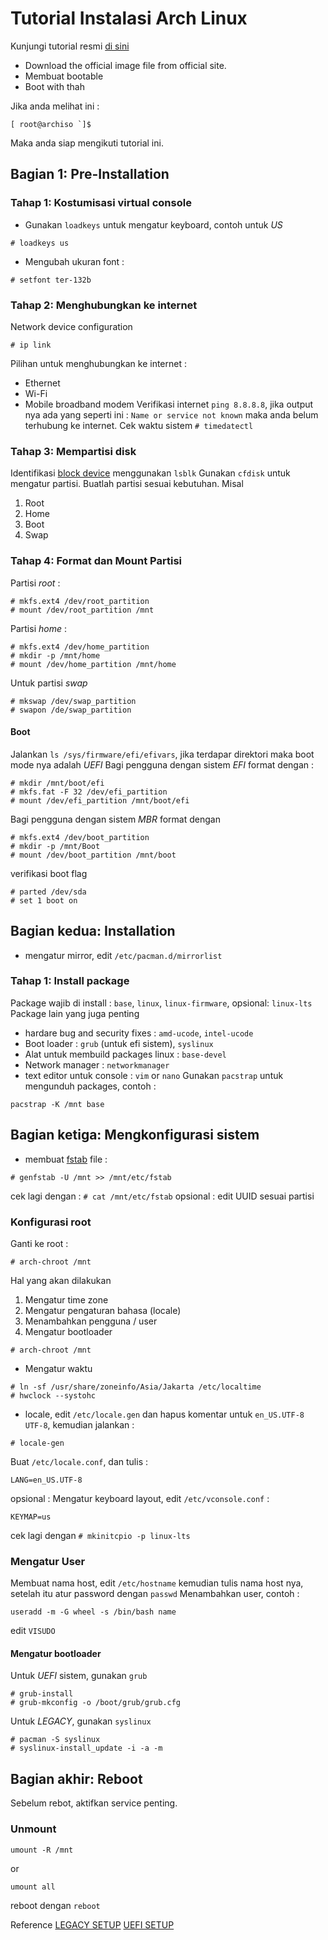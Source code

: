 # Tutorial Instalasi Arch Linux

Kunjungi tutorial resmi [di sini](https://wiki.archlinux.org/title/Installation_guide) 

- Download the official image file from official site.
- Membuat bootable
- Boot with thah

Jika anda melihat ini :
```
[ root@archiso `]$ 
```
Maka anda siap mengikuti tutorial ini.

## Bagian 1: Pre-Installation 

### Tahap 1: Kostumisasi virtual console
* Gunakan `loadkeys` untuk mengatur keyboard, contoh untuk *US*
```
# loadkeys us
```
* Mengubah ukuran font :
```
# setfont ter-132b
```
### Tahap 2: Menghubungkan ke internet
Network device configuration
```
# ip link
```
Pilihan untuk menghubungkan ke internet :
- Ethernet
- Wi-Fi
- Mobile broadband modem
Verifikasi internet `ping 8.8.8.8`, jika output nya ada yang seperti ini : `Name or service not known` maka anda belum terhubung ke internet.
Cek waktu sistem `# timedatectl`
### Tahap 3: Mempartisi disk
Identifikasi [block device](https://wiki.archlinux.org/title/Device_file#Block_devices) menggunakan `lsblk`
Gunakan `cfdisk` untuk mengatur partisi.
Buatlah partisi sesuai kebutuhan. Misal
1. Root 
2. Home 
3. Boot 
4. Swap 
### Tahap 4: Format dan Mount Partisi
Partisi *root* :
```
# mkfs.ext4 /dev/root_partition
# mount /dev/root_partition /mnt
```
Partisi *home* : 
```
# mkfs.ext4 /dev/home_partition
# mkdir -p /mnt/home
# mount /dev/home_partition /mnt/home
```
Untuk partisi *swap*
```
# mkswap /dev/swap_partition
# swapon /de/swap_partition
```
#### Boot 
Jalankan `ls /sys/firmware/efi/efivars`, jika terdapar direktori maka boot mode nya adalah *UEFI*
Bagi pengguna dengan sistem *EFI* format dengan :
```
# mkdir /mnt/boot/efi
# mkfs.fat -F 32 /dev/efi_partition
# mount /dev/efi_partition /mnt/boot/efi
```
Bagi pengguna dengan sistem *MBR* format dengan 
```
# mkfs.ext4 /dev/boot_partition
# mkdir -p /mnt/Boot
# mount /dev/boot_partition /mnt/boot
```
verifikasi boot flag
```
# parted /dev/sda
# set 1 boot on 
```

## Bagian kedua: Installation

* mengatur mirror, edit `/etc/pacman.d/mirrorlist`

### Tahap 1: Install package 
Package wajib di install : `base`, `linux`, `linux-firmware`, opsional: `linux-lts`
Package lain yang juga penting
- hardare bug and security fixes : `amd-ucode`, `intel-ucode`
- Boot loader : `grub` (untuk efi sistem), `syslinux`
- Alat untuk membuild packages linux : `base-devel`
- Network manager : `networkmanager`
- text editor untuk console : `vim` or `nano`
Gunakan `pacstrap` untuk mengunduh packages, contoh :
```
pacstrap -K /mnt base
```
## Bagian ketiga: Mengkonfigurasi sistem
* membuat [fstab](https://wiki.archlinux.org/title/Fstab) file : 
```
# genfstab -U /mnt >> /mnt/etc/fstab
```
cek lagi dengan : `# cat /mnt/etc/fstab`
opsional : edit UUID sesuai partisi
### Konfigurasi root
Ganti ke root :
```
# arch-chroot /mnt
```
Hal yang akan dilakukan
1. Mengatur time zone 
2. Mengatur pengaturan bahasa (locale)
3. Menambahkan pengguna / user
4. Mengatur bootloader
```
# arch-chroot /mnt
```
* Mengatur waktu
```
# ln -sf /usr/share/zoneinfo/Asia/Jakarta /etc/localtime
# hwclock --systohc
```
* locale, edit `/etc/locale.gen` dan hapus komentar untuk `en_US.UTF-8 UTF-8`, kemudian jalankan :
```
# locale-gen
```
Buat `/etc/locale.conf`, dan tulis :
```
LANG=en_US.UTF-8
```
opsional : Mengatur keyboard layout, edit `/etc/vconsole.conf` :
```
KEYMAP=us
```
cek lagi dengan `# mkinitcpio -p linux-lts`

### Mengatur User
Membuat nama host, edit `/etc/hostname` kemudian tulis nama host nya, setelah itu atur password dengan `passwd`
Menambahkan user, contoh :
```
useradd -m -G wheel -s /bin/bash name
```
edit `VISUDO`

#### Mengatur bootloader
Untuk *UEFI* sistem, gunakan `grub` 
```
# grub-install 
# grub-mkconfig -o /boot/grub/grub.cfg
```
Untuk *LEGACY*, gunakan `syslinux`
```
# pacman -S syslinux
# syslinux-install_update -i -a -m
```

## Bagian akhir: Reboot
Sebelum rebot, aktifkan service penting.

### Unmount
```
umount -R /mnt
```
or
```
umount all
```

reboot dengan `reboot`

Reference
[LEGACY SETUP](https://gist.github.com/xbns/cb8d0f9734a99c19c2503d8439f79e71#file-arch-linux-installation-on-mbr-system-md)
[UEFI SETUP](https://gist.github.com/xbns/3516ee4582f74fc3c41fee3541369fd5#file-arch-linux-installation-on-uefi-gpt-system-md)